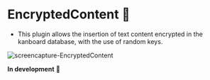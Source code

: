 # EncryptedContent :closed_lock_with_key:
- This plugin allows the insertion of text content encrypted in the kanboard database, with the use of random keys.

![screencapture-EncryptedContent](https://user-images.githubusercontent.com/11728231/49703117-61c0eb00-fc01-11e8-8639-6cbc06b4e204.png)

**In development** :construction_worker:
